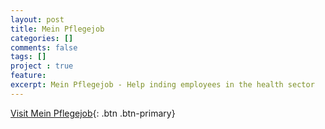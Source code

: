 ```yaml
---
layout: post
title: Mein Pflegejob
categories: []
comments: false
tags: []
project : true
feature: 
excerpt: Mein Pflegejob - Help inding employees in the health sector
---
```




[Visit Mein Pflegejob](https://meinpflegejob.com){: .btn .btn-primary}